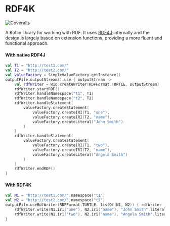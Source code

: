 # RDF4K

![Coveralls](https://img.shields.io/coverallsCoverage/github/cosmin-marginean/rdf4k)

A Kotlin library for working with RDF. It uses [RDF4J](https://rdf4j.org/) internally
and the design is largely based on extension functions, providing a more fluent and functional approach.

#### With native RDF4J
```kotlin
val T1 = "http://test1.com/"
val T2 = "http://test2.com/"
val valueFactory = SimpleValueFactory.getInstance()
outputFile.outputStream().use { outputStream ->
    val rdfWriter = Rio.createWriter(RDFFormat.TURTLE, outputStream)
    rdfWriter.startRDF()
    rdfWriter.handleNamespace("t1", T1)
    rdfWriter.handleNamespace("t2", T2)
    rdfWriter.handleStatement(
        valueFactory.createStatement(
            valueFactory.createIRI(T1, "one"),
            valueFactory.createIRI(T2, "name"),
            valueFactory.createLiteral("John Smith")
        )
    )
    rdfWriter.handleStatement(
        valueFactory.createStatement(
            valueFactory.createIRI(T1, "two"),
            valueFactory.createIRI(T2, "name"),
            valueFactory.createLiteral("Angela Smith")
        )
    )
    rdfWriter.endRDF()
}
```

#### With RDF4K
```kotlin
val N1 = "http://test1.com/".namespace("t1")
val N2 = "http://test2.com/".namespace("t2")
outputFile.useRdfWriter(RDFFormat.TURTLE, listOf(N1, N2)) { rdfWriter ->
    rdfWriter.write(N1.iri("one"), N2.iri("name"), "John Smith".literal())
    rdfWriter.write(N1.iri("two"), N2.iri("name"), "Angela Smith".literal())
}
```
